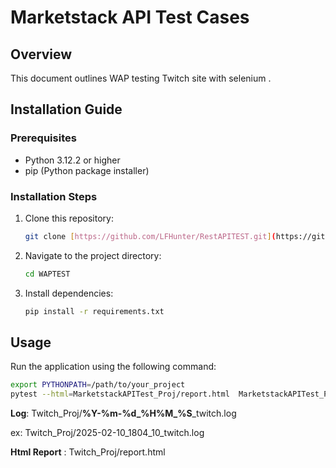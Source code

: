 # Marketstack API Test Cases

## Overview
This document outlines WAP testing Twitch site with selenium .


## Installation Guide

### Prerequisites

- Python 3.12.2 or higher
- pip (Python package installer)

### Installation Steps

1. Clone this repository:

   ```bash
   git clone [https://github.com/LFHunter/RestAPITEST.git](https://github.com/LFHunter/WAPTEST.git)
   ```

2. Navigate to the project directory:

   ```bash
   cd WAPTEST
   ```

3. Install dependencies:

   ```bash
   pip install -r requirements.txt
   ```

## Usage

Run the application using the following command:

```bash
export PYTHONPATH=/path/to/your_project
pytest --html=MarketstackAPITest_Proj/report.html  MarketstackAPITest_Proj/Testcases/test_historical_api.py
```
**Log**: Twitch_Proj/**%Y-%m-%d_%H%M_%S**_twitch.log  
  
ex: Twitch_Proj/2025-02-10_1804_10_twitch.log

**Html Report** : Twitch_Proj/report.html



